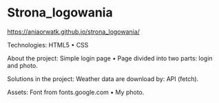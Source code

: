 # Strona_logowania

https://aniaorwatk.github.io/strona_logowania/

Technologies: HTML5 • CSS 

About the project: Simple login page • Page divided into two parts: login and photo.

Solutions in the project: Weather data are download by: API (fetch).

Assets: Font from fonts.google.com • My photo.
